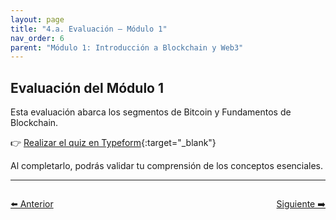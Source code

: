 ```yaml
---
layout: page
title: "4.a. Evaluación – Módulo 1"
nav_order: 6
parent: "Módulo 1: Introducción a Blockchain y Web3"
---
```


## Evaluación del Módulo 1

Esta evaluación abarca los segmentos de Bitcoin y Fundamentos de Blockchain.

👉 [Realizar el quiz en Typeform](https://form.typeform.com/to/jyRkTk6Y){:target="_blank"}

Al completarlo, podrás validar tu comprensión de los conceptos esenciales.

---

<div style="display: flex; justify-content: space-between; margin-top: 2em;">
  <a class="btn" href="/Testing-Onboarding/modulo1-parte2">⬅️ Anterior</a>
  <a class="btn" href="/Testing-Onboarding/modulo1-parte3">Siguiente ➡️</a>
</div>

